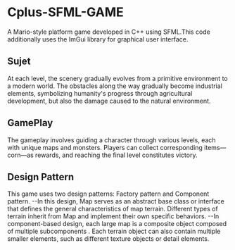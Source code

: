 # Cplus-SFML-GAME
A Mario-style platform game developed in C++ using SFML.This code additionally uses the ImGui library for graphical user interface.
## Sujet
  At each level, the scenery gradually evolves from a primitive environment to a modern world. 
  The obstacles along the way gradually become industrial elements, symbolizing humanity's progress through agricultural development, but also the damage caused to the natural environment.
## GamePlay
 The gameplay involves guiding a character through various levels, each with unique maps and monsters. 
 Players can collect corresponding items—corn—as rewards, and reaching the final level constitutes victory.
## Design Pattern
 This game uses two design patterns: Factory pattern and Component pattern.
 --In this design, Map serves as an abstract base class or interface that defines the general characteristics of map terrain.
    Different types of terrain inherit from Map and implement their own specific behaviors.
 --In component-based design, each large map is a composite object composed of multiple subcomponents . 
    Each terrain object can also contain multiple smaller elements, such as different texture objects or detail elements.

